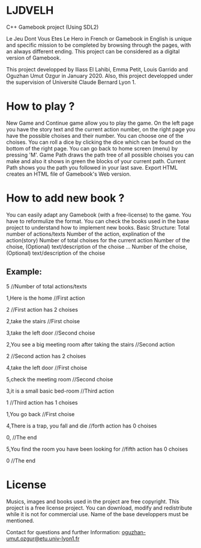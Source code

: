 # LJDVELH
C++ Gamebook project (Using SDL2)

Le Jeu Dont Vous Etes Le Hero in French or Gamebook in English is unique and specific mission to be completed by browsing through the pages, with an always different ending. This project can be considered as a digital version of Gamebook. 

This project developped by Iliass El Lahibi, Emma Petit, Louis Garrido and Oguzhan Umut Ozgur in January 2020. Also, this project developped under the supervision of Université Claude Bernard Lyon 1.

# How to play ? 
New Game and Continue game allow you to play the game. On the left page you have the story text and the current action number, on the right page you have the possible choises and their number. You can choose one of the choises. You can roll a dice by clicking the dice which can be found on the bottom of the right page. You can go back to home screen (menu) by pressing 'M'. 
Game Path draws the path tree of all possible choises you can make and also it shows in green the blocks of your current path.
Current Path shows you the path you followed in your last save. 
Export HTML creates an HTML file of Gamebook's Web version.

# How to add new book ?
You can easily adapt any Gamebook (with a free-license) to the game. You have to reformulize the format. You can check the books used in the base project to understand how to implement new books.
Basic Structure: Total number of actions/texts
                 Number of the action, explination of the action(story)
                 Number of total choises for the current action
                 Number of the choise, (Optional) text/description of the choise 
                 ...
                 Number of the choise, (Optional) text/description of the choise 
                 
## Example:  
5                                                         //Number of total actions/texts

1,Here is the home                                        //First action

2                                                         //First action has 2 choises

2,take the stairs                                         //First choise

3,take the left door                                      //Second choise

2,You see a big meeting room after taking the stairs      //Second action

2                                                         //Second action has 2 choises

4,take the left door                                      //First choise

5,check the meeting room                                  //Second choise

3,it is a small basic bed-room                            //Third action

1                                                         //Third action has 1 choises

1,You go back                                             //First choise

4,There is a trap, you fall and die                       //forth action has 0 choises

0,                                                        //The end

5,You find the room you have been looking for             //fifth action has 0 choises

0                                                         //The end


# License
Musics, images and books used in the project are free copyright.
This project is a free license project. You can download, modify and redistribute while it is not for commercial use. Name of the base developpers must be mentioned. 

Contact for questions and further Information: oguzhan-umut.ozgur@etu.univ-lyon1.fr
